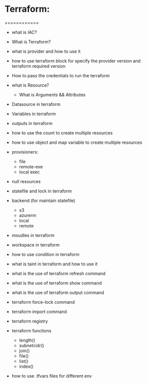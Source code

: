 # Terraform:
============
* what is IAC?
* What is Terraform?
* what is provider and how to use it
* how to use terraform block for specify the provider version and terraform required version
* How to pass the credentials to run the terraform
* what is Resource?
    * What is Arguments && Attributes
* Datasource in terraform
* Variables in terraform
* outputs in terraform
* how to use the count to create multiple resources
* how to use object and map variable to create multiple resources
* provisioners:
   * file
   * remote-exe
   * local exec
* null resources
* statefile and lock in terraform
* backend (for maintain statefile)
   * s3
   * azurerm
   * local
   * remote
   
* moudles in terraform
* workspace in terraform
* how to use condition in terraform
* what is taint in terraform and how to use it
* what is the use of terraform refresh command
* what is the use of terraform show command
* what is the use of terraform output command
* terraform force-lock command
* terraform import command
* terraform registry
* terraform functions
    * length()
    * subnetcidr()
    * join()
    * file()
    * list()
    * index()
* how to use .tfvars files for different env

